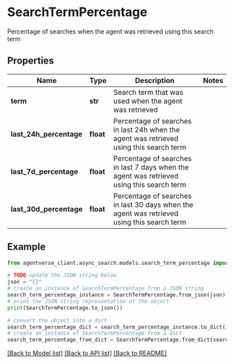 # SearchTermPercentage

Percentage of searches when the agent was retrieved using this search term

## Properties

Name | Type | Description | Notes
------------ | ------------- | ------------- | -------------
**term** | **str** | Search term that was used when the agent was retrieved | 
**last_24h_percentage** | **float** | Percentage of searches in last 24h when the agent was retrieved using this search term | 
**last_7d_percentage** | **float** | Percentage of searches in last 7 days when the agent was retrieved using this search term | 
**last_30d_percentage** | **float** | Percentage of searches in last 30 days when the agent was retrieved using this search term | 

## Example

```python
from agentverse_client.async_search.models.search_term_percentage import SearchTermPercentage

# TODO update the JSON string below
json = "{}"
# create an instance of SearchTermPercentage from a JSON string
search_term_percentage_instance = SearchTermPercentage.from_json(json)
# print the JSON string representation of the object
print(SearchTermPercentage.to_json())

# convert the object into a dict
search_term_percentage_dict = search_term_percentage_instance.to_dict()
# create an instance of SearchTermPercentage from a dict
search_term_percentage_from_dict = SearchTermPercentage.from_dict(search_term_percentage_dict)
```
[[Back to Model list]](../README.md#documentation-for-models) [[Back to API list]](../README.md#documentation-for-api-endpoints) [[Back to README]](../README.md)


